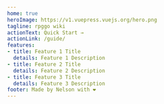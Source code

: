 ```yaml
---
home: true
heroImage: https://v1.vuepress.vuejs.org/hero.png
tagline: rpggo wiki
actionText: Quick Start →
actionLink: /guide/
features:
- title: Feature 1 Title
  details: Feature 1 Description
- title: Feature 2 Title
  details: Feature 2 Description
- title: Feature 3 Title
  details: Feature 3 Description
footer: Made by Nelson with ❤️
---
```

